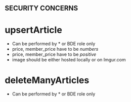 ## SECURITY CONCERNS

# upsertArticle

- Can be performed by \* or BDE role only
- price, member_price have to be _numbers_
- price, member_price have to be _positive_
- image should be either hosted locally or on Imgur.com

# deleteManyArticles

- Can be performed by \* or BDE role only

